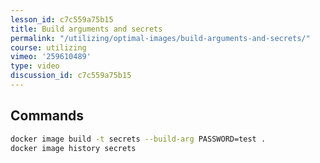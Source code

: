```yaml
---
lesson_id: c7c559a75b15
title: Build arguments and secrets
permalink: "/utilizing/optimal-images/build-arguments-and-secrets/"
course: utilizing
vimeo: '259610489'
type: video
discussion_id: c7c559a75b15
---
```


## Commands
```sh
docker image build -t secrets --build-arg PASSWORD=test .
docker image history secrets
```
